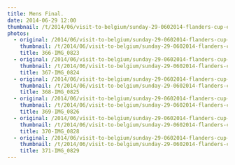 ```yaml
---
title: Mens Final.
date: 2014-06-29 12:00
thumbnail: /t/2014/06/visit-to-belgium/sunday-29-0602014-flanders-cup-e-c-a-cup-mechelen/mens-final/366-img_0823.jpg
photos:
  - original: /2014/06/visit-to-belgium/sunday-29-0602014-flanders-cup-e-c-a-cup-mechelen/mens-final/366-img_0823.jpg
    thumbnail: /t/2014/06/visit-to-belgium/sunday-29-0602014-flanders-cup-e-c-a-cup-mechelen/mens-final/366-img_0823.jpg
    title: 366-IMG_0823
  - original: /2014/06/visit-to-belgium/sunday-29-0602014-flanders-cup-e-c-a-cup-mechelen/mens-final/367-img_0824.jpg
    thumbnail: /t/2014/06/visit-to-belgium/sunday-29-0602014-flanders-cup-e-c-a-cup-mechelen/mens-final/367-img_0824.jpg
    title: 367-IMG_0824
  - original: /2014/06/visit-to-belgium/sunday-29-0602014-flanders-cup-e-c-a-cup-mechelen/mens-final/368-img_0825.jpg
    thumbnail: /t/2014/06/visit-to-belgium/sunday-29-0602014-flanders-cup-e-c-a-cup-mechelen/mens-final/368-img_0825.jpg
    title: 368-IMG_0825
  - original: /2014/06/visit-to-belgium/sunday-29-0602014-flanders-cup-e-c-a-cup-mechelen/mens-final/369-img_0826.jpg
    thumbnail: /t/2014/06/visit-to-belgium/sunday-29-0602014-flanders-cup-e-c-a-cup-mechelen/mens-final/369-img_0826.jpg
    title: 369-IMG_0826
  - original: /2014/06/visit-to-belgium/sunday-29-0602014-flanders-cup-e-c-a-cup-mechelen/mens-final/370-img_0828.jpg
    thumbnail: /t/2014/06/visit-to-belgium/sunday-29-0602014-flanders-cup-e-c-a-cup-mechelen/mens-final/370-img_0828.jpg
    title: 370-IMG_0828
  - original: /2014/06/visit-to-belgium/sunday-29-0602014-flanders-cup-e-c-a-cup-mechelen/mens-final/371-img_0829.jpg
    thumbnail: /t/2014/06/visit-to-belgium/sunday-29-0602014-flanders-cup-e-c-a-cup-mechelen/mens-final/371-img_0829.jpg
    title: 371-IMG_0829
---
```

